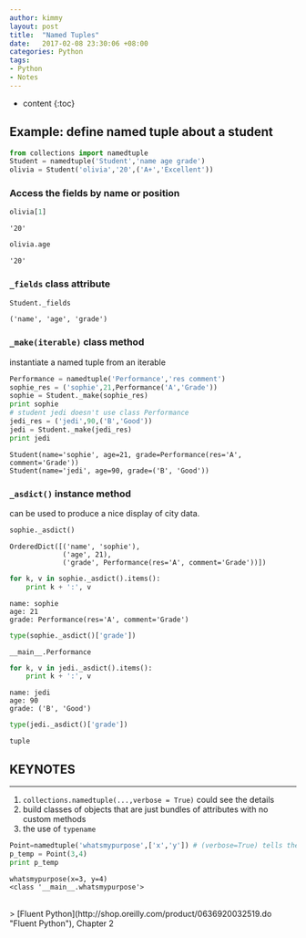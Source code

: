 ```yaml
---
author: kimmy
layout: post
title:  "Named Tuples"
date:   2017-02-08 23:30:06 +08:00
categories: Python
tags:
- Python
- Notes
---
```


* content
{:toc}


## Example: define named tuple about a student


```python
from collections import namedtuple
Student = namedtuple('Student','name age grade')
olivia = Student('olivia','20',('A+','Excellent'))
```

### Access the fields by name or position


```python
olivia[1]
```




    '20'




```python
olivia.age
```




    '20'



### `_fields` class attribute


```python
Student._fields
```




    ('name', 'age', 'grade')



### `_make(iterable)` class method
instantiate a named tuple from an iterable


```python
Performance = namedtuple('Performance','res comment')
sophie_res = ('sophie',21,Performance('A','Grade'))
sophie = Student._make(sophie_res)
print sophie
# student jedi doesn't use class Performance
jedi_res = ('jedi',90,('B','Good'))
jedi = Student._make(jedi_res)
print jedi
```

    Student(name='sophie', age=21, grade=Performance(res='A', comment='Grade'))
    Student(name='jedi', age=90, grade=('B', 'Good'))


### `_asdict()` instance method
can be used to produce a nice display of city data.


```python
sophie._asdict()
```




    OrderedDict([('name', 'sophie'),
                 ('age', 21),
                 ('grade', Performance(res='A', comment='Grade'))])




```python
for k, v in sophie._asdict().items():
    print k + ':', v
```

    name: sophie
    age: 21
    grade: Performance(res='A', comment='Grade')



```python
type(sophie._asdict()['grade'])
```




    __main__.Performance




```python
for k, v in jedi._asdict().items():
    print k + ':', v
```

    name: jedi
    age: 90
    grade: ('B', 'Good')



```python
type(jedi._asdict()['grade'])
```




    tuple



## KEYNOTES
---
1. `collections.namedtuple(...,verbose = True)` could see the details
2. build classes of objects that are just bundles of attributes with no custom methods
3. the use of `typename`

 ```python
Point=namedtuple('whatsmypurpose',['x','y']) # (verbose=True) tells the answer
p_temp = Point(3,4)
print p_temp
```

    whatsmypurpose(x=3, y=4)
    <class '__main__.whatsmypurpose'>




<br>
> [Fluent Python](http://shop.oreilly.com/product/0636920032519.do "Fluent Python"), Chapter 2
